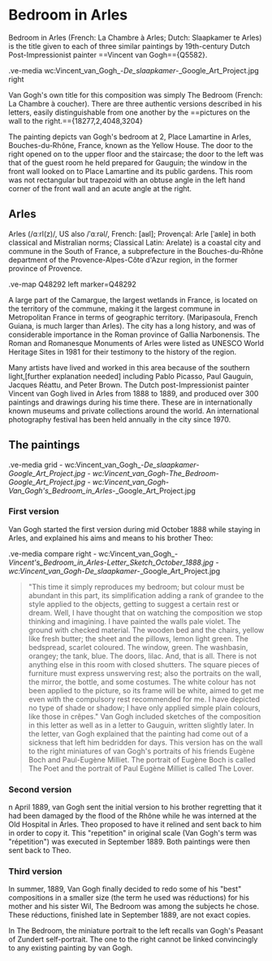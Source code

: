 # Bedroom in Arles

Bedroom in Arles (French: La Chambre à Arles; Dutch: Slaapkamer te Arles) is the title given to each of three similar paintings by 19th-century Dutch Post-Impressionist painter ==Vincent van Gogh=={Q5582}.

.ve-media wc:Vincent_van_Gogh_-_De_slaapkamer_-_Google_Art_Project.jpg right

Van Gogh's own title for this composition was simply The Bedroom (French: La Chambre à coucher). There are three authentic versions described in his letters, easily distinguishable from one another by the ==pictures on the wall to the right.=={18277,2,4048,3204}

The painting depicts van Gogh's bedroom at 2, Place Lamartine in Arles, Bouches-du-Rhône, France, known as the Yellow House. The door to the right opened on to the upper floor and the staircase; the door to the left was that of the guest room he held prepared for Gauguin; the window in the front wall looked on to Place Lamartine and its public gardens. This room was not rectangular but trapezoid with an obtuse angle in the left hand corner of the front wall and an acute angle at the right.

## Arles

Arles (/ɑːrl(z)/, US also /ˈɑːrəl/, French: [aʁl]; Provençal: Arle [ˈaʀle] in both classical and Mistralian norms; Classical Latin: Arelate) is a coastal city and commune in the South of France, a subprefecture in the Bouches-du-Rhône department of the Provence-Alpes-Côte d'Azur region, in the former province of Provence.

.ve-map Q48292 left marker=Q48292

A large part of the Camargue, the largest wetlands in France, is located on the territory of the commune, making it the largest commune in Metropolitan France in terms of geographic territory. (Maripasoula, French Guiana, is much larger than Arles). The city has a long history, and was of considerable importance in the Roman province of Gallia Narbonensis. The Roman and Romanesque Monuments of Arles were listed as UNESCO World Heritage Sites in 1981 for their testimony to the history of the region.

Many artists have lived and worked in this area because of the southern light,[further explanation needed] including Pablo Picasso, Paul Gauguin, Jacques Réattu, and Peter Brown. The Dutch post-Impressionist painter Vincent van Gogh lived in Arles from 1888 to 1889, and produced over 300 paintings and drawings during his time there. These are in internationally known museums and private collections around the world. An international photography festival has been held annually in the city since 1970.

## The paintings

.ve-media grid
    - wc:Vincent_van_Gogh_-_De_slaapkamer_-_Google_Art_Project.jpg
    - wc:Vincent_van_Gogh_-_The_Bedroom_-_Google_Art_Project.jpg
    - wc:Vincent_van_Gogh_-_Van_Gogh's_Bedroom_in_Arles_-_Google_Art_Project.jpg

### First version

Van Gogh started the first version during mid October 1888 while staying in Arles, and explained his aims and means to his brother Theo:

.ve-media compare right
    - wc:Vincent_van_Gogh_-_Vincent's_Bedroom_in_Arles_-_Letter_Sketch_October_1888.jpg
    - wc:Vincent_van_Gogh_-_De_slaapkamer_-_Google_Art_Project.jpg

>"This time it simply reproduces my bedroom; but colour must be abundant in this part, its simplification adding a rank of grandee to the style applied to the objects, getting to suggest a certain rest or dream. Well, I have thought that on watching the composition we stop thinking and imagining. I have painted the walls pale violet. The ground with checked material. The wooden bed and the chairs, yellow like fresh butter; the sheet and the pillows, lemon light green. The bedspread, scarlet coloured. The window, green. The washbasin, orangey; the tank, blue. The doors, lilac. And, that is all. There is not anything else in this room with closed shutters. The square pieces of furniture must express unswerving rest; also the portraits on the wall, the mirror, the bottle, and some costumes. The white colour has not been applied to the picture, so its frame will be white, aimed to get me even with the compulsory rest recommended for me. I have depicted no type of shade or shadow; I have only applied simple plain colours, like those in crêpes."
Van Gogh included sketches of the composition in this letter as well as in a letter to Gauguin, written slightly later. In the letter, van Gogh explained that the painting had come out of a sickness that left him bedridden for days. This version has on the wall to the right miniatures of van Gogh's portraits of his friends Eugène Boch and Paul-Eugène Milliet. The portrait of Eugène Boch is called The Poet and the portrait of Paul Eugène Milliet is called The Lover.

### Second version

n April 1889, van Gogh sent the initial version to his brother regretting that it had been damaged by the flood of the Rhône while he was interned at the Old Hospital in Arles. Theo proposed to have it relined and sent back to him in order to copy it. This "repetition" in original scale (Van Gogh's term was "répetition") was executed in September 1889. Both paintings were then sent back to Theo.

### Third version

In summer, 1889, Van Gogh finally decided to redo some of his "best" compositions in a smaller size (the term he used was réductions) for his mother and his sister Wil, The Bedroom was among the subjects he chose. These réductions, finished late in September 1889, are not exact copies.

In The Bedroom, the miniature portrait to the left recalls van Gogh's Peasant of Zundert self-portrait. The one to the right cannot be linked convincingly to any existing painting by van Gogh.